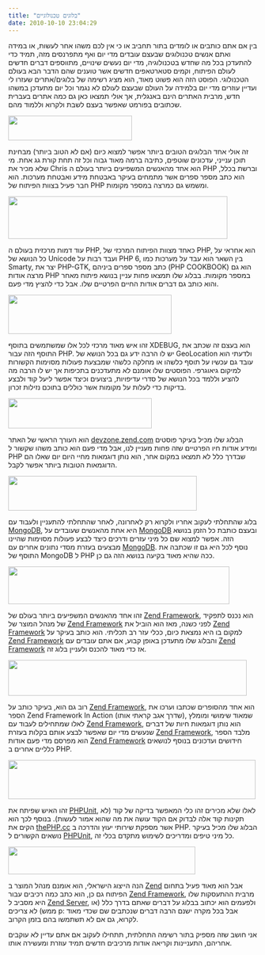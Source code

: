 ```yaml
---
title: "בלוגים טכנולוגיים"
date: 2010-10-10 23:04:29
---
```


בין אם אתם כותבים או לומדים בתור תחביב או כי אין לכם משהו אחר לעשות, או במידה ואתם אנשים טכנולוגים שבעצם עובדים מדי יום ואף מתפרנסים מזה, תמיד כדי להתעדכן בכל מה שחדש בטכנולוגיה, מדי יום נעשים שינויים, מתווספים דברים חדשים לעולם הפיתוח, וקמים סטארטאפים חדשים אשר טוענים שהם הדבר הבא בעולם הטכנולוגי. הפוסט הזה הוא פשוט מאוד, הוא מציג רשימה של בלוגים/אתרים שעזרו לי ועדיין עוזרים מדי יום בלמידה על העולם שבעצם לעולם לא נגמר וכל יום מתעדכן במשהו חדש, מרבית האתרים הינם באנגלית, אך אולי תמצאו כאן גם כמה אתרים בעברית שכתובים בפורמט שאפשר בעצם לשבת ולקרוא וללמוד מהם.

<!--more--><a href="http://shiflett.org."><img class="aligncenter" title="Chris Shiflett" src="http://shiflett.org/img/logo.gif" alt="" width="250" height="50" /></a>

זה אולי אחד הבלוגים הטובים ביותר אפשר למצוא כיום (אם לא הטוב ביותר) מבחינת תוכן ענייני, עדכונים שוטפים, כתיבה ברמה מאוד גבוה וכל זה תחת קורת גג אחת. מי שלא מכיר את Chris הוא אחד מהאנשים המשפיעים ביותר בעולם ה PHP וברשת בכלל, הוא כתב מספר ספרים אשר מתמחים בעיקר באבטחת מידע ואבטחת מערכות. הוא חבר פעיל בצוות הפיתוח של PHP ומשמש גם כמרצה במספר מקומות.

<a href="http://zmievski.org/"><img class="aligncenter" title="ANDREI ZMIEVSKI" src="/assets/2010/10/Screen-shot-2010-10-10-at-10.19.37-PM.png" alt="" width="443" height="86" /></a>

עוד דמות מרכזית בעולם ה PHP, כאחד מצוות הפיתוח המרכזי של PHP, הוא אחראי על כל הנושא של Unicode ועבד רבות על PHP 6, בין השאר הוא עבד על מערכות כמו Smarty, יצר את PHP-GTK, כתב מספר ספרים ביניהם (PHP COOKBOOK) הוא גם מרצה אודות PHP במספר מקומות. בבלוג שלו תמצאו פחות עניין בנושא פיתוח מאחר והוא כותב גם דברים אודות החיים הפרטיים שלו. אבל כדי להציץ מדי פעם.

<a href="http://derickrethans.nl/"><img class="aligncenter" title="Derick Rethans" src="/assets/2010/10/Screen-shot-2010-10-10-at-10.25.09-PM.png" alt="" width="330" height="79" /></a>

זהו איש מאוד מרכזי לכל אלו שמשתמשים בתוסף XDEBUG, הוא בעצם זה שכתב את התוסף הזה עבור PHP. יש לו הרבה ידע גם בכל הנושא של GeoLocation ולדעתי הוא עובד גם עכשיו על תוסף כלשהו או מחלקה כלשהי שמבצעת פעולות מסוימות הקשורות למיקום גיאוגרפי. הפוסטים שלו אומנם לא מתעדכנים בתכיפות אך יש לו הרבה מה להציע וללמד בכל הנושא של סדרי עדיפויות, ביצועים וכיצד אפשר ליעל קוד ולבצע בדיקות כדי לעלות על מקומות אשר כוללים בתוכם נזילות זכרון.

<a href="http://eliw.wordpress.com/"><img class="aligncenter" title="Eli White" src="/assets/2010/10/Screen-shot-2010-10-10-at-10.26.48-PM.png" alt="" width="290" height="61" /></a>

הוא העורך הראשי של האתר <a href="http://devzone.zend.com/public/view" target="_blank">devzone.zend.com</a> הבלוג שלו מכיל בעיקר פוסטים ומידע אודות חיו הפרטיים שזה פחות מעניין לנו, אבל מדי פעם הוא כותב משהו שקשור ל PHP שבדרך כלל לא תמצאו במקום אחר, הוא נותן דוגמאות מחיי היום יום שאלו הם הדוגמאות הטובות ביותר אפשר לקבל.

<a href="http://www.snailinaturtleneck.com/blog/"><img class="aligncenter" title="Kristina Chodorow" src="/assets/2010/10/Screen-shot-2010-10-10-at-10.27.08-PM.png" alt="" width="381" height="70" /></a>

בלוג שהתחלתי לעקוב אחריו ולקרוא רק לאחרונה, לאחר שהתחלתי להתעניין ולעבוד עם <a href="http://www.mongodb.org/" target="_blank">MongoDB</a>, היא אחת מהאנשים שעובדים על <a href="http://www.mongodb.org/" target="_blank">MongoDB</a> ובעצם כותבת כל הזמן בנושא הזה. אפשר למצוא שם כל מיני עזרים ודרכים כיצד לבצע פעולות מסוימות שהיינו מבצעים בעזרת מסדי נתונים אחרים עם <a href="http://www.mongodb.org/" target="_blank">MongoDB</a>. נוסף לכל היא גם זו שכתבה את התוסף של MongoDB ל PHP ככה שהיא מאוד בקיעה בנושא הזה גם כן.

<a href="http://weierophinney.net/matthew/"><img class="aligncenter" title="Matthew Weier O'Phinney" src="/assets/2010/10/Screen-shot-2010-10-10-at-10.27.20-PM.png" alt="" width="447" height="76" /></a>

זהו אחד מהאנשים המשפיעים ביותר בעולם של <a href="http://framework.zend.com" target="_blank">Zend Framework</a>, הוא נכנס לתפקיד של מנהל המוצר של <a href="http://framework.zend.com" target="_blank">Zend Framework</a> לפני כשנה, מאז הוא הוביל את <a href="http://framework.zend.com" target="_blank">Zend Framework</a> למקום בו היא נמצאת כיום, ככלי עזר רב תכליתי. הוא כותב בעיקר על <a href="http://framework.zend.com" target="_blank">Zend Framework</a> והבלוג שלו מתעדכן באופן קבוע, אם אתם עובדים עם <a href="http://framework.zend.com" target="_blank">Zend Framework</a> אז כדי מאוד להכנס ולעניין בלוג זה.

<a href="http://akrabat.com/"><img class="aligncenter" title="Rob Allen" src="/assets/2010/10/Screen-shot-2010-10-10-at-10.27.38-PM.png" alt="" width="482" height="72" /></a>

רוב גם הוא, בעיקר כותב על <a href="http://framework.zend.com" target="_blank">Zend Framework</a>, הוא אחד מהסופרים שכתבו וערכו את הספר Zend Framework In Action (שדרך אגב קראתי אותו), שמאוד שימושי ומומלץ לאלו שמתחילים לעבוד עם <a href="http://framework.zend.com" target="_blank">Zend Framework</a>, הוא נותן דוגמאות חיות של דברים שנעשים מדי יום שאפשר לבצע אותם בקלות בעזרת <a href="http://framework.zend.com" target="_blank">Zend Framework</a>, מלבד הספר הוא מפרסם מדי פעם אודות <a href="http://framework.zend.com" target="_blank">Zend Framework</a> חידושים ועדכונים בנוסף לנושאים כלליים אחרים ב PHP.

<a href="http://sebastian-bergmann.de/"><img class="aligncenter" title="Sebastian Bergmann" src="/assets/2010/10/Screen-shot-2010-10-10-at-10.33.53-PM.png" alt="" width="500" height="79" /></a>

זהו האיש שפיתח את <a href="http://www.phpunit.de/" target="_blank">PHPUnit</a>, לאלו שלא מכירים זהו כלי המאפשר בדיקה של קוד (לא תקינות קוד אלה לבדוק אם הקוד עושה את מה שהוא אמור לעשות). בנוסף לכך הוא הקים את <a href="http://thephp.cc/" target="_blank">thePHP.cc</a> אשר מספקת שירותי יעוץ והדרכה ב PHP. הבלוג שלו מכיל בעיקר נושאים הקשורים ל <a href="http://www.phpunit.de/" target="_blank">PHPUnit</a>, כל מיני טיפים ומדריכים לשימוש מתקדם בכלי זה.

<a href="http://prematureoptimization.org/blog/"><img class="aligncenter" title="Shahar Evron" src="/assets/2010/10/Screen-shot-2010-10-10-at-10.46.20-PM.png" alt="" width="378" height="56" /></a>

הנה הייצוג הישראלי, הוא אומנם מנהל המוצר ב <a href="http://zend.com" target="_blank">Zend</a> אבל הוא מאוד פעיל בתחום הפיתוח גם כן, הוא כתב כמה רכיבים עבור <a href="http://framework.zend.com" target="_blank">Zend Framework</a>, מרבית ההתעסקות שלו היא מסביב ל <a href="http://www.zend.com/products/server/" target="_blank">Zend Server</a>, ולפעמים הוא יכתוב בבלוג על דברים שאתם בדרך כלל (או ממש) לא צריכים p: אבל בכל מקרה ישנם הרבה דברים שנכתבים שם שכדי מאוד לקרוא, גם אם לא תשתמשו בהם בזמן הקרוב.

אני חושב שזה מספיק בתור רשימה התחלתית, תתחילו לעקוב אם אתם עדיין לא עוקבים אחריהם, התעניינות וקריאה אודות מרכיבים חדשים תמיד עוזרת ומעשירה אותו.
